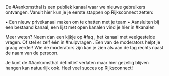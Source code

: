 De #Aankomsthal is een publiek kanaal waar we nieuwe gebruikers ontvangen. Vanuit hier kun je je eerste stappen op Rijksconnect zetten:

• Een nieuw privékanaal maken om te chatten met je team
• Aansluiten bij een bestaand kanaal, een lijst met open kanalen vind je hier in #kanalen

Meer weten? Neem dan een kijkje op #faq , het kanaal met veelgestelde vragen. Of stel er zelf één in #hulpvragen . Een van de moderators helpt je graag verder!
Wie de moderators zijn kan je zien als aan de tag rechts naast de naam van de persoon.

Je kunt de #Aankomsthal definitief verlaten maar hier gezellig blijven hangen kan natuurlijk ook. Heel veel succes op Rijksconnect!
